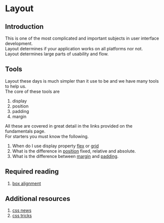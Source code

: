 # Layout

## Introduction
This is one of the most complicated and important subjects in user interface development.    
Layout determines if your application works on all platforms nor not.  
Layout determines large parts of usability and flow.  

## Tools
Layout these days is much simpler than it use to be and we have many tools to help us.  
The core of these tools are

1. display
1. position
1. padding
1. margin

All these are covered in great detail in the links provided on the fundamentals page.  
For starters you must know the following.

1. When do I use display property [flex](https://tympanus.net/codrops/css_reference/flexbox/) or [grid](https://tympanus.net/codrops/css_reference/grid/)
1. What is the difference in [position](https://tympanus.net/codrops/css_reference/position/) fixed, relative and absolute.
1. What is the difference between [margin](https://tympanus.net/codrops/css_reference/margin/) and [padding](https://tympanus.net/codrops/css_reference/padding/).

## Required reading

1. [box alignment](https://rachelandrew.co.uk/css/cheatsheets/box-alignment)

## Additional resources

1. [css news](https://csslayout.news/)
1. [css tricks](https://www.smashingmagazine.com/)
